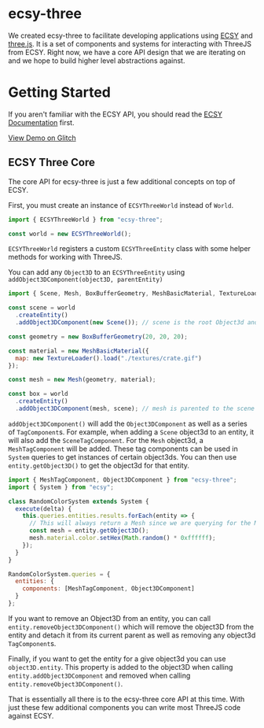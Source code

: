 # ecsy-three

We created ecsy-three to facilitate developing applications using [ECSY](https://ecsy.io) and [three.js](https://threejs.org). It is a set of components and systems for interacting with ThreeJS from ECSY. Right now, we have a core API design that we are iterating on and we hope to build higher level abstractions against.

# Getting Started

If you aren't familiar with the ECSY API, you should read the [ECSY Documentation](https://ecsy.io/docs) first.

[View Demo on Glitch](https://glitch.com/~ecsy-three-spinning-cube)

## ECSY Three Core

The core API for ecsy-three is just a few additional concepts on top of ECSY.

First, you must create an instance of `ECSYThreeWorld` instead of `World`.

```javascript
import { ECSYThreeWorld } from "ecsy-three";

const world = new ECSYThreeWorld();
```

`ECSYThreeWorld` registers a custom `ECSYThreeEntity` class with some helper methods for working with ThreeJS.

You can add any `Object3D` to an `ECSYThreeEntity` using `addObject3DComponent(object3D, parentEntity)`

```javascript
import { Scene, Mesh, BoxBufferGeometry, MeshBasicMaterial, TextureLoader } from "three";

const scene = world
  .createEntity()
  .addObject3DComponent(new Scene()); // scene is the root Object3d and has no parent

const geometry = new BoxBufferGeometry(20, 20, 20);

const material = new MeshBasicMaterial({
  map: new TextureLoader().load("./textures/crate.gif")
});

const mesh = new Mesh(geometry, material);

const box = world
  .createEntity()
  .addObject3DComponent(mesh, scene); // mesh is parented to the scene entity
```

`addObject3DComponent()` will add the `Object3DComponent` as well as a series of `TagComponent`s. For example, when adding a `Scene` object3d to an entity, it will also add the `SceneTagComponent`. For the `Mesh` object3d, a `MeshTagComponent` will be added. These tag components can be used in `System` queries to get instances of certain object3ds. You can then use `entity.getObject3D()` to get the object3d for that entity.

```javascript
import { MeshTagComponent, Object3DComponent } from "ecsy-three";
import { System } from "ecsy";

class RandomColorSystem extends System {
  execute(delta) {
    this.queries.entities.results.forEach(entity => {
      // This will always return a Mesh since we are querying for the MeshTagComponent
      const mesh = entity.getObject3D();
      mesh.material.color.setHex(Math.random() * 0xffffff);
    });
  }
}

RandomColorSystem.queries = {
  entities: {
    components: [MeshTagComponent, Object3DComponent]
  }
};
```

If you want to remove an Object3D from an entity, you can call `entity.removeObject3DComponent()` which will remove the object3D from the entity and detach it from its current parent as well as removing any object3d `TagComponent`s.

Finally, if you want to get the entity for a give object3d you can use `object3D.entity`. This property is added to the object3D when calling `entity.addObject3DComponent` and removed when calling `entity.removeObject3DComponent()`.

That is essentially all there is to the ecsy-three core API at this time. With just these few additional components you can write most ThreeJS code against ECSY.

